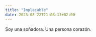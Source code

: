 ```yaml
---
title: "Implacable"
date: 2023-08-22T21:08:13+02:00
---
```


Soy una soñadora. Una persona corazón. 